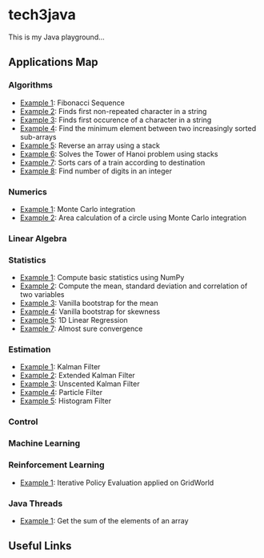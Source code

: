 # tech3java

This is my  Java playground...


## Applications Map

### Algorithms

- <a href="src/main/java/applications/algorithms/FibonacciSequence.java">Example 1</a>: Fibonacci Sequence
- <a href="src/main/java/applications/algorithms/FindFirstNonRepeatedCharInString.java">Example 2</a>: Finds first non-repeated character in a string
- <a href="src/main/java/applications/algorithms/FindFirstOccurenceString.java">Example 3</a>: Finds first occurence of a character in a string
- <a href="src/main/java/applications/algorithms/FindMinimumTwoSortedSubArrays.java">Example 4</a>: Find the minimum element between two increasingly sorted sub-arrays
- <a href="src/main/java/applications/algorithms/ReversArrayUsingStack.java">Example 5</a>: Reverse an array using a stack
- <a href="src/main/java/applications/algorithms/TowersOfHanoi.java">Example 6</a>: Solves the Tower of Hanoi problem using stacks
- <a href="src/main/java/applications/algorithms/TrainSorting.java">Example 7</a>: Sorts cars of a train according to destination
- <a href="src/main/java/applications/algorithms/TrainSorting.java">Example 8</a>: Find number of digits in an integer

### Numerics 

- <a href="src/main/java/applications/numerics/MonteCarloIntegration.java">Example 1</a>: Monte Carlo integration
- <a href="src/main/java/applications/numerics/CircleAreaCalculationWithMonteCarloIntegration.java">Example 2</a>: Area calculation of a circle using Monte Carlo integration

### Linear Algebra

### Statistics

- <a href="#">Example 1</a>: Compute basic statistics using NumPy
- <a href="#">Example 2</a>: Compute the mean, standard deviation and correlation of two variables
- <a href="#">Example 3</a>: Vanilla bootstrap for the mean
- <a href="#">Example 4</a>: Vanilla bootstrap for skewness
- <a href="#">Example 5</a>: 1D Linear Regression
- <a href="#">Example 7</a>: Almost sure convergence 


### Estimation

- <a href="#">Example 1</a>: Kalman Filter
- <a href="#">Example 2</a>: Extended Kalman Filter
- <a href="#">Example 3</a>: Unscented Kalman Filter
- <a href="#">Example 4</a>: Particle Filter
- <a href="#">Example 5</a>: Histogram Filter


### Control

### Machine Learning

### Reinforcement Learning

- <a href="src/main/java/applications/rl/GridWorldWithiterativePolicyEvaluation.java">Example 1</a>: Iterative Policy Evaluation applied on GridWorld

### Java Threads

- <a href="src/main/java/applications/rl/GridWorldWithiterativePolicyEvaluation.java">Example 1</a>: Get the sum of the elements of an array

## Useful Links

 

